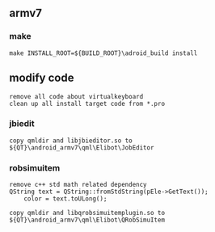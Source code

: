 ## armv7

### make
	make INSTALL_ROOT=${BUILD_ROOT}\adroid_build install

## modify code
	remove all code about virtualkeyboard
	clean up all install target code from *.pro

### jbiedit
	copy qmldir and libjbieditor.so to ${QT}\android_armv7\qml\Elibot\JobEditor

### robsimuitem
	remove c++ std math related dependency
	QString text = QString::fromStdString(pEle->GetText());
        color = text.toULong();

    copy qmldir and libqrobsimuitemplugin.so to ${QT}\android_armv7\qml\Elibot\QRobSimuItem
